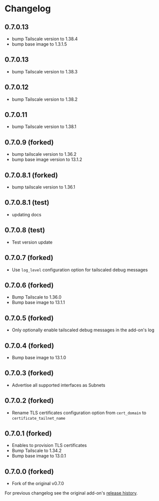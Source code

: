 # Changelog
## 0.7.0.13

- bump Tailscale version to 1.38.4
- bump base image to 1.3.1.5

## 0.7.0.13

- bump Tailscale version to 1.38.3

## 0.7.0.12

- bump Tailscale version to 1.38.2

## 0.7.0.11

- bump Tailscale version to 1.38.1

## 0.7.0.9 (forked)

- bump tailscale version to 1.36.2
- bump base image version to 13.1.2


## 0.7.0.8.1 (forked)

- bump tailscale version to 1.36.1


## 0.7.0.8.1 (test)

- updating docs

## 0.7.0.8 (test)

- Test version update

## 0.7.0.7 (forked)

- Use `log_level` configuration option for tailscaled debug messages

## 0.7.0.6 (forked)

- Bump Tailscale to 1.36.0
- Bump base image to 13.1.1

## 0.7.0.5 (forked)

- Only optionally enable tailscaled debug messages in the add-on's log

## 0.7.0.4 (forked)

- Bump base image to 13.1.0

## 0.7.0.3 (forked)

- Advertise all supported interfaces as Subnets

## 0.7.0.2 (forked)

- Rename TLS certificates configuration option from `cert_domain` to `certificate_tailnet_name`

## 0.7.0.1 (forked)

- Enables to provision TLS certificates
- Bump Tailscale to 1.34.2
- Bump base image to 13.0.1

## 0.7.0.0 (forked)

- Fork of the original v0.7.0

For previous changelog see the original add-on's [release history](https://github.com/hassio-addons/addon-tailscale/releases).

